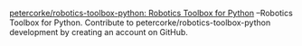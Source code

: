 

[ petercorke/robotics-toolbox-python: Robotics Toolbox for Python](
https://github.com/petercorke/robotics-toolbox-python) –Robotics Toolbox for
Python. Contribute to petercorke/robotics-toolbox-python development by
creating an account on GitHub.

